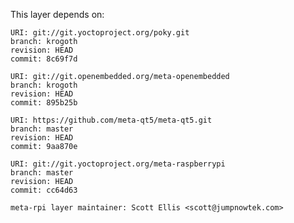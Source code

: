 This layer depends on:

    URI: git://git.yoctoproject.org/poky.git
    branch: krogoth
    revision: HEAD
    commit: 8c69f7d

    URI: git://git.openembedded.org/meta-openembedded
    branch: krogoth
    revision: HEAD
    commit: 895b25b

    URI: https://github.com/meta-qt5/meta-qt5.git
    branch: master
    revision: HEAD
    commit: 9aa870e

    URI: git://git.yoctoproject.org/meta-raspberrypi 
    branch: master
    revision: HEAD
    commit: cc64d63

    meta-rpi layer maintainer: Scott Ellis <scott@jumpnowtek.com>
